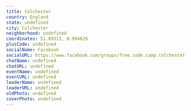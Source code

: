 ```yaml
---
title: Colchester
country: England
state: undefined
city: Colchester
neighborhood: undefined
coordinates: 51.89313, 0.904629
plusCode: undefined
socialName: Facebook
socialURL: https://www.facebook.com/groups/free.code.camp.colchester
chatName: undefined
chatURL: undefined
eventName: undefined
eventURL: undefined
leaderName: undefined
leaderURL: undefined
oldPhoto: undefined
coverPhoto: undefined
---
```


